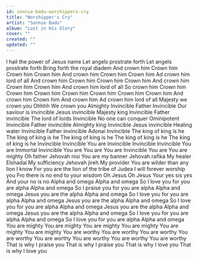 ```yaml
---
id: sonnie-badu-worshippers-cry
title: "Worshipper's Cry"
artist: "Sonnie Badu"
album: "Lost in His Glory"
cover: ""
created: ""
updated: ""
---
```


l hail the power of Jesus name
Let angels prostrate forth
Let angels prostrate forth
Bring forth the royal diadem
And crown him
Crown him
Crown him
Crown him
And crown him
Crown him
Crown him
Ad crown him lord of all
And crown him
Crown him
Crown him
Crown him
And crown him
Crown him
Crown him
And crown him lord of all
So crown him
Crown him
Crown him
Crown him
Crown him
Crown him
Crown him
Crown him
And crown him
Crown him
And crown him
Ad crown him lord of all
Majesty we crown you
Ohhhh
We crown you
Almighty
Invincible
Father
Invincible
Our saviour is invincible
Jesus invincible
Majesty king
Invincible
Father invincible
The lord of lords
Invincible
No one can conquer
Ominipotent
Invincible
Father invincible
Almighty king
Invincible
Jesus invincible
Healing water
Invincible
Father invincible
Adonai
Invincible
The king of king is he
The king of king is he
The king of king is he
The king of king is he
The king of king is he
Invincible
Invincible
You are
Invincible
Invincible
Invincible
You are
Immortal
Invincible
You are
You are
You are
Invincible
You are
You are mighty
Oh father
Jehovah nisi
You are my banner
Jehovah rafika
My healer
Elshadai
My sufficiency
Jehovah jireh
My provider
You are wilder than any lion I know
For you are the lion of the tribe of Judea
I will forever worship you
Fro there is no end to your wisdom
Oh Jesus
Oh Jesus
Your yes sis yes
And your no is no
Alpha and omega
Alpha and omega
So I love you for you are alpha
Alpha and omega
So I praise you for you are alpha
Alpha and omega
Jesus you are the alpha
Alpha and omega
So I love you for you are alpha
Alpha and omega
Jesus you are the alpha
Alpha and omega
So I love you for you are alpha
Alpha and omega
Jesus you are the alpha
Alpha and omega
Jesus you are the alpha
Alpha and omega
So I love you for you are alpha
Alpha and omega
So I love you for you are alpha
Alpha and omega
You are mighty
You are mighty
You are mighty
You are mighty
You are mighty
You are mighty
You are worthy
You are worthy
You are worthy
You are worthy
You are worthy
You are worthy
You are worthy
You are worthy
That is why I praise you
That is why I praise you
That is why I love you
That is why I love you
